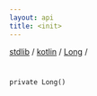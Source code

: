 ```yaml
---
layout: api
title: <init>
---
```

[stdlib](../../index.md) / [kotlin](../index.md) / [Long](index.md) / [<init>](_init_.md)

# <init>

```
private Long()
```
